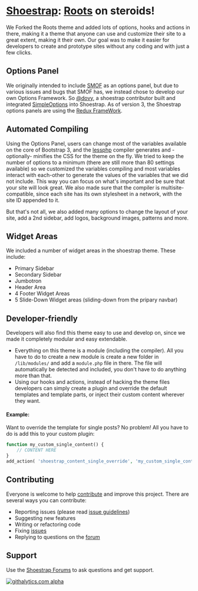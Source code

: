 # [Shoestrap](http://shoestrap.org): [Roots](http://roots.io) on steroids!

We Forked the Roots theme and added lots of options, hooks and actions in there, making it a theme that anyone can use and customize their site to a great extent, making it their own. Our goal was to make it easier for developers to create and prototype sites without any coding and with just a few clicks.

## Options Panel

We originally intended to include [SMOF](https://github.com/syamilmj/Options-Framework) as an options panel, but due to various issues and bugs that SMOF has, we instead chose to develop our own Options Framework. So [@dovy](https://twitter.com/simplerain), a shoestrap contributor built and integrated [SimpleOptions](https://github.com/SimpleRain/SimpleOptions) into Shoestrap. As of version 3, the Shoestrap options panels are using the [Redux FrameWork](http://reduxframework.com).

## Automated Compiling

Using the Options Panel, users can change most of the variables available on the core of Bootstrap 3, and the [lessphp](http://leafo.net/lessphp/) compiler generates and -optionally- minifies the CSS for the theme on the fly. We tried to keep the number of options to a minimum (there are still more than 80 settings available) so we customized the variables compiling and most variables interact with each-other to generate the values of the variables that we did not include. This way you can focus on what's important and be sure that your site will look great.
We also made sure that the compiler is multisite-compatible, since each site has its own stylesheet in a network, with the site ID appended to it.

But that's not all, we also added many options to change the layout of your site, add a 2nd sidebar, add logos, background images, patterns and more.

## Widget Areas

We included a number of widget areas in the shoestrap theme. These include:
* Primary Sidebar
* Secondary Sidebar
* Jumbotron
* Header Area
* 4 Footer Widget Areas
* 5 Slide-Down Widget areas (sliding-down from the pripary navbar)

## Developer-friendly

Developers will also find this theme easy to use and develop on, since we made it completely modular and easy extendable. 
* Everything on this theme is a module (including the compiler). All you have to do to create a new module is create a new folder in `/lib/modules/` and add a `module.php` file in there. The file will automatically be detected and included, you don't have to do anything more than that.
* Using our hooks and actions, instead of hacking the theme files developers can simply create a plugin and override the default templates and template parts, or inject their custom content wherever they want.

#### Example:
Want to override the template for single posts? No problem! All you have to do is add this to your custom plugin:

```php
function my_custom_single_content() {
	// CONTENT HERE
}
add_action( 'shoestrap_content_single_override', 'my_custom_single_content' );
```

## Contributing

Everyone is welcome to help [contribute](CONTRIBUTING.md) and improve this project. There are several ways you can contribute:

* Reporting issues (please read [issue guidelines](https://github.com/necolas/issue-guidelines))
* Suggesting new features
* Writing or refactoring code
* Fixing [issues](https://github.com/shoestrap/shoestrap/issues)
* Replying to questions on the [forum](http://shoestrap.org/forums/forum/shoestrap/)

## Support

Use the [Shoestrap Forums](http://shoestrap.org/forums/forum/shoestrap/) to ask questions and get support.

[![githalytics.com alpha](https://cruel-carlota.pagodabox.com/28b8970195f0fd45e6cbce37fd65c7e2 "githalytics.com")](http://githalytics.com/shoestrap/shoestrap)
